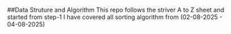 ##Data Struture and Algorithm 
This repo follows the striver A to Z sheet and started from step-1
I have covered all sorting algorithm from (02-08-2025 - 04-08-2025)
